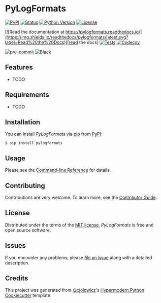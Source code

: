 # PyLogFormats

[![PyPI](https://img.shields.io/pypi/v/pylogformats.svg)][pypi_]
[![Status](https://img.shields.io/pypi/status/pylogformats.svg)][status]
[![Python Version](https://img.shields.io/pypi/pyversions/pylogformats)][python version]
[![License](https://img.shields.io/pypi/l/pylogformats)][license]

[![Read the documentation at https://pylogformats.readthedocs.io/](https://img.shields.io/readthedocs/pylogformats/latest.svg?label=Read%20the%20Docs)][read the docs]
[![Tests](https://github.com/MattLimb/pylogformats/workflows/Tests/badge.svg)][tests]
[![Codecov](https://codecov.io/gh/MattLimb/pylogformats/branch/main/graph/badge.svg)][codecov]

[![pre-commit](https://img.shields.io/badge/pre--commit-enabled-brightgreen?logo=pre-commit&logoColor=white)][pre-commit]
[![Black](https://img.shields.io/badge/code%20style-black-000000.svg)][black]

[pypi_]: https://pypi.org/project/pylogformats/
[status]: https://pypi.org/project/pylogformats/
[python version]: https://pypi.org/project/pylogformats
[read the docs]: https://pylogformats.readthedocs.io/
[tests]: https://github.com/MattLimb/pylogformats/actions?workflow=Tests
[codecov]: https://app.codecov.io/gh/MattLimb/pylogformats
[pre-commit]: https://github.com/pre-commit/pre-commit
[black]: https://github.com/psf/black

## Features

- TODO

## Requirements

- TODO

## Installation

You can install _PyLogFormats_ via [pip] from [PyPI]:

```console
$ pip install pylogformats
```

## Usage

Please see the [Command-line Reference] for details.

## Contributing

Contributions are very welcome.
To learn more, see the [Contributor Guide].

## License

Distributed under the terms of the [MIT license][license],
_PyLogFormats_ is free and open source software.

## Issues

If you encounter any problems,
please [file an issue] along with a detailed description.

## Credits

This project was generated from [@cjolowicz]'s [Hypermodern Python Cookiecutter] template.

[@cjolowicz]: https://github.com/cjolowicz
[pypi]: https://pypi.org/
[hypermodern python cookiecutter]: https://github.com/cjolowicz/cookiecutter-hypermodern-python
[file an issue]: https://github.com/MattLimb/pylogformats/issues
[pip]: https://pip.pypa.io/

<!-- github-only -->

[license]: https://github.com/MattLimb/pylogformats/blob/main/LICENSE
[contributor guide]: https://github.com/MattLimb/pylogformats/blob/main/CONTRIBUTING.md
[command-line reference]: https://pylogformats.readthedocs.io/en/latest/usage.html
